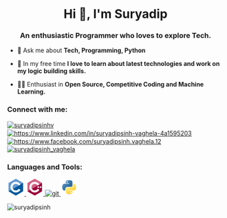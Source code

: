 <h1 align="center">Hi 👋, I'm Suryadip</h1>
<h3 align="center">An enthusiastic Programmer who loves to explore Tech.</h3>

- 💬 Ask me about **Tech, Programming, Python**

- 🌱 In my free time **I love to learn about latest technologies and work on my logic building skills.**

- 👨‍💻 Enthusiast in **Open Source, Competitive Coding and Machine Learning.**

<h3 align="left">Connect with me:</h3>
<p align="left">
<a href="https://twitter.com/suryadipsinhv" target="blank"><img align="center" src="https://raw.githubusercontent.com/rahuldkjain/github-profile-readme-generator/master/src/images/icons/Social/twitter.svg" alt="suryadipsinhv" height="30" width="40" /></a>
<a href="https://linkedin.com/in/https://www.linkedin.com/in/suryadipsinh-vaghela-4a1595203" target="blank"><img align="center" src="https://raw.githubusercontent.com/rahuldkjain/github-profile-readme-generator/master/src/images/icons/Social/linked-in-alt.svg" alt="https://www.linkedin.com/in/suryadipsinh-vaghela-4a1595203" height="30" width="40" /></a>
<a href="https://fb.com/https://www.facebook.com/suryadipsinh.vaghela.12" target="blank"><img align="center" src="https://raw.githubusercontent.com/rahuldkjain/github-profile-readme-generator/master/src/images/icons/Social/facebook.svg" alt="https://www.facebook.com/suryadipsinh.vaghela.12" height="30" width="40" /></a>
<a href="https://instagram.com/suryadipsinh_vaghela" target="blank"><img align="center" src="https://raw.githubusercontent.com/rahuldkjain/github-profile-readme-generator/master/src/images/icons/Social/instagram.svg" alt="suryadipsinh_vaghela" height="30" width="40" /></a>
</p>

<h3 align="left">Languages and Tools:</h3>
<p align="left"> <a href="https://www.cprogramming.com/" target="_blank"> <img src="https://raw.githubusercontent.com/devicons/devicon/master/icons/c/c-original.svg" alt="c" width="40" height="40"/> </a> <a href="https://www.w3schools.com/cpp/" target="_blank"> <img src="https://raw.githubusercontent.com/devicons/devicon/master/icons/cplusplus/cplusplus-original.svg" alt="cplusplus" width="40" height="40"/> </a> <a href="https://git-scm.com/" target="_blank"> <img src="https://www.vectorlogo.zone/logos/git-scm/git-scm-icon.svg" alt="git" width="40" height="40"/> </a> <a href="https://www.python.org" target="_blank"> <img src="https://raw.githubusercontent.com/devicons/devicon/master/icons/python/python-original.svg" alt="python" width="40" height="40"/> </a> </p>

<p><img align="center" src="https://github-readme-stats.vercel.app/api/top-langs?username=suryadipsinh&show_icons=true&locale=en&layout=compact" alt="suryadipsinh" /></p>
